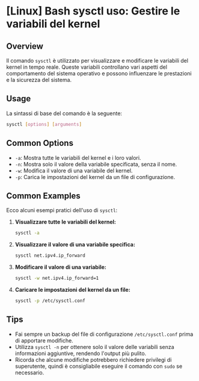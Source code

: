 # [Linux] Bash sysctl uso: Gestire le variabili del kernel

## Overview
Il comando `sysctl` è utilizzato per visualizzare e modificare le variabili del kernel in tempo reale. Queste variabili controllano vari aspetti del comportamento del sistema operativo e possono influenzare le prestazioni e la sicurezza del sistema.

## Usage
La sintassi di base del comando è la seguente:

```bash
sysctl [options] [arguments]
```

## Common Options
- `-a`: Mostra tutte le variabili del kernel e i loro valori.
- `-n`: Mostra solo il valore della variabile specificata, senza il nome.
- `-w`: Modifica il valore di una variabile del kernel.
- `-p`: Carica le impostazioni del kernel da un file di configurazione.

## Common Examples
Ecco alcuni esempi pratici dell'uso di `sysctl`:

1. **Visualizzare tutte le variabili del kernel:**
   ```bash
   sysctl -a
   ```

2. **Visualizzare il valore di una variabile specifica:**
   ```bash
   sysctl net.ipv4.ip_forward
   ```

3. **Modificare il valore di una variabile:**
   ```bash
   sysctl -w net.ipv4.ip_forward=1
   ```

4. **Caricare le impostazioni del kernel da un file:**
   ```bash
   sysctl -p /etc/sysctl.conf
   ```

## Tips
- Fai sempre un backup del file di configurazione `/etc/sysctl.conf` prima di apportare modifiche.
- Utilizza `sysctl -n` per ottenere solo il valore delle variabili senza informazioni aggiuntive, rendendo l'output più pulito.
- Ricorda che alcune modifiche potrebbero richiedere privilegi di superutente, quindi è consigliabile eseguire il comando con `sudo` se necessario.